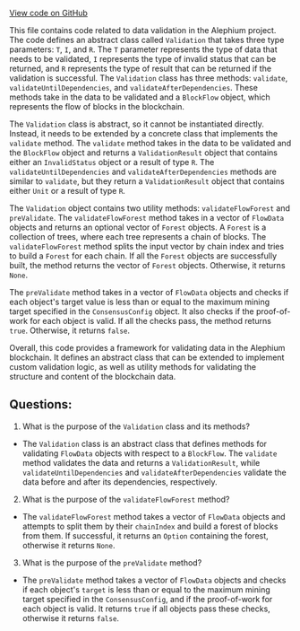 [View code on GitHub](https://github.com/oxygenium/oxygenium/flow/src/main/scala/org/oxygenium/flow/validation/Validation.scala)

This file contains code related to data validation in the Alephium project. The code defines an abstract class called `Validation` that takes three type parameters: `T`, `I`, and `R`. The `T` parameter represents the type of data that needs to be validated, `I` represents the type of invalid status that can be returned, and `R` represents the type of result that can be returned if the validation is successful. The `Validation` class has three methods: `validate`, `validateUntilDependencies`, and `validateAfterDependencies`. These methods take in the data to be validated and a `BlockFlow` object, which represents the flow of blocks in the blockchain.

The `Validation` class is abstract, so it cannot be instantiated directly. Instead, it needs to be extended by a concrete class that implements the `validate` method. The `validate` method takes in the data to be validated and the `BlockFlow` object and returns a `ValidationResult` object that contains either an `InvalidStatus` object or a result of type `R`. The `validateUntilDependencies` and `validateAfterDependencies` methods are similar to `validate`, but they return a `ValidationResult` object that contains either `Unit` or a result of type `R`.

The `Validation` object contains two utility methods: `validateFlowForest` and `preValidate`. The `validateFlowForest` method takes in a vector of `FlowData` objects and returns an optional vector of `Forest` objects. A `Forest` is a collection of trees, where each tree represents a chain of blocks. The `validateFlowForest` method splits the input vector by chain index and tries to build a `Forest` for each chain. If all the `Forest` objects are successfully built, the method returns the vector of `Forest` objects. Otherwise, it returns `None`.

The `preValidate` method takes in a vector of `FlowData` objects and checks if each object's target value is less than or equal to the maximum mining target specified in the `ConsensusConfig` object. It also checks if the proof-of-work for each object is valid. If all the checks pass, the method returns `true`. Otherwise, it returns `false`.

Overall, this code provides a framework for validating data in the Alephium blockchain. It defines an abstract class that can be extended to implement custom validation logic, as well as utility methods for validating the structure and content of the blockchain data.
## Questions: 
 1. What is the purpose of the `Validation` class and its methods?
- The `Validation` class is an abstract class that defines methods for validating `FlowData` objects with respect to a `BlockFlow`. The `validate` method validates the data and returns a `ValidationResult`, while `validateUntilDependencies` and `validateAfterDependencies` validate the data before and after its dependencies, respectively.

2. What is the purpose of the `validateFlowForest` method?
- The `validateFlowForest` method takes a vector of `FlowData` objects and attempts to split them by their `chainIndex` and build a forest of blocks from them. If successful, it returns an `Option` containing the forest, otherwise it returns `None`.

3. What is the purpose of the `preValidate` method?
- The `preValidate` method takes a vector of `FlowData` objects and checks if each object's `target` is less than or equal to the maximum mining target specified in the `ConsensusConfig`, and if the proof-of-work for each object is valid. It returns `true` if all objects pass these checks, otherwise it returns `false`.